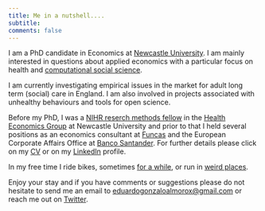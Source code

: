 ```yaml
---
title: Me in a nutshell....
subtitle: 
comments: false
---
```

I am a PhD candidate in Economics at [Newcastle University](http://www.ncl.ac.uk/business-school/). I am mainly interested in questions about applied economics with a particular focus on health and [computational social science](https://en.wikipedia.org/wiki/Computational_social_science).

I am currently investigating empirical issues in the market for adult long term (social) care in England. I am also involved in projects associated with unhealthy behaviours and tools for open science.

Before my PhD, I was a [NIHR reserch methods fellow](https://www.nihr.ac.uk/funding-and-support/funding-for-training-and-career-development/training-programmes/research-methods-programme/research-methods-fellowship-and-internships/) in the [Health Economics Group](https://research.ncl.ac.uk/healtheconomicsgroup/) at Newcastle University and prior to that I held several positions as an economics consultant at [Funcas](http://www.funcas.es/Index.aspx) and the European Corporate Affairs Office at [Banco Santander](https://www.santander.com/csgs/Satellite/CFWCSancomQP01/es_ES/Corporativo.html?leng=en_GB). For further details please click on my [CV](/pdf/EGA_CV_2018.pdf) or on my [LinkedIn](https://www.linkedin.com/in/eduardo-gonzalo-almorox-5b8b4955/) profile. 

In my free time I ride bikes, sometimes [for a while](http://trackleaders.com/transconrace15i.php?name=72___Edu_Gonzalo), or run in [weird places](http://www.saharamarathon.org/en/races/results-2015/).

Enjoy your stay and if you have comments or suggestions please do not hesitate to send me an email to [eduardogonzaloalmorox@gmail.com](eduardogonzaloalmorox@gmail.com) or reach me out on [Twitter](https://twitter.com/EdudinGonzalo).

